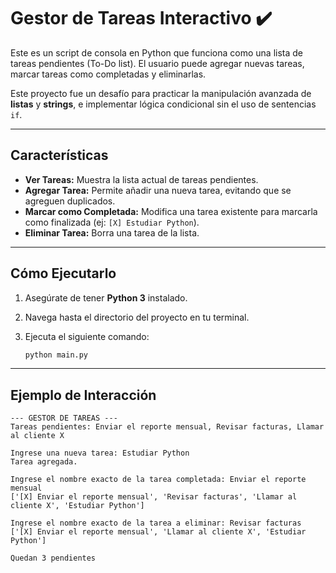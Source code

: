 # Gestor de Tareas Interactivo ✔️

Este es un script de consola en Python que funciona como una lista de tareas pendientes (To-Do list). El usuario puede agregar nuevas tareas, marcar tareas como completadas y eliminarlas.

Este proyecto fue un desafío para practicar la manipulación avanzada de **listas** y **strings**, e implementar lógica condicional sin el uso de sentencias `if`.

---
## Características

* **Ver Tareas:** Muestra la lista actual de tareas pendientes.
* **Agregar Tarea:** Permite añadir una nueva tarea, evitando que se agreguen duplicados.
* **Marcar como Completada:** Modifica una tarea existente para marcarla como finalizada (ej: `[X] Estudiar Python`).
* **Eliminar Tarea:** Borra una tarea de la lista.

---
## Cómo Ejecutarlo

1.  Asegúrate de tener **Python 3** instalado.
2.  Navega hasta el directorio del proyecto en tu terminal.
3.  Ejecuta el siguiente comando:

    ```bash
    python main.py
    ```

---
## Ejemplo de Interacción

```text
--- GESTOR DE TAREAS ---
Tareas pendientes: Enviar el reporte mensual, Revisar facturas, Llamar al cliente X

Ingrese una nueva tarea: Estudiar Python
Tarea agregada.

Ingrese el nombre exacto de la tarea completada: Enviar el reporte mensual
['[X] Enviar el reporte mensual', 'Revisar facturas', 'Llamar al cliente X', 'Estudiar Python']

Ingrese el nombre exacto de la tarea a eliminar: Revisar facturas
['[X] Enviar el reporte mensual', 'Llamar al cliente X', 'Estudiar Python']

Quedan 3 pendientes
```